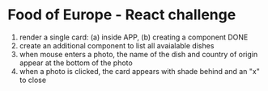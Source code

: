 # Food of Europe - React challenge

1. render a single card: (a) inside APP, (b) creating a component DONE
2. create an additional component to list all avaialable dishes
3. when mouse enters a photo, the name of the dish and country of origin appear at the bottom of the photo
4. when a photo is clicked, the card appears with shade behind and an "x" to close
